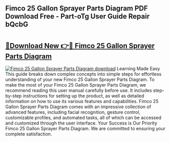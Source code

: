 ## Fimco 25 Gallon Sprayer Parts Diagram PDF Download Free - Part-oTg User Guide Repair bQcbG

# <h2><a href="http://dfqffa.blite.top/?on=Fimco+25+Gallon+Sprayer+Parts+Diagram">🔗Download New 👉🔴 Fimco 25 Gallon Sprayer Parts Diagram</a></h2>

[![Fimco 25 Gallon Sprayer Parts Diagram download](https://i.imgur.com/lujVjoI.png)](http://dfqffa.blite.top/?on=Fimco+25+Gallon+Sprayer+Parts+Diagram)
Learning Made Easy This guide breaks down complex concepts into simple steps for effortless understanding of your new Fimco 25 Gallon Sprayer Parts Diagram. To make the most of your Fimco 25 Gallon Sprayer Parts Diagram, we recommend reading this user manual carefully before use. It includes step-by-step instructions for setting up the product, as well as detailed information on how to use its various features and capabilities. Fimco 25 Gallon Sprayer Parts Diagram comes with an impressive collection of advanced features, including facial recognition, gesture control, customizable profiles, and automated tasks, all of which can be accessed and customized through the user interface. Your Success is Our Priority Fimco 25 Gallon Sprayer Parts Diagram. We are committed to ensuring your complete satisfaction.
